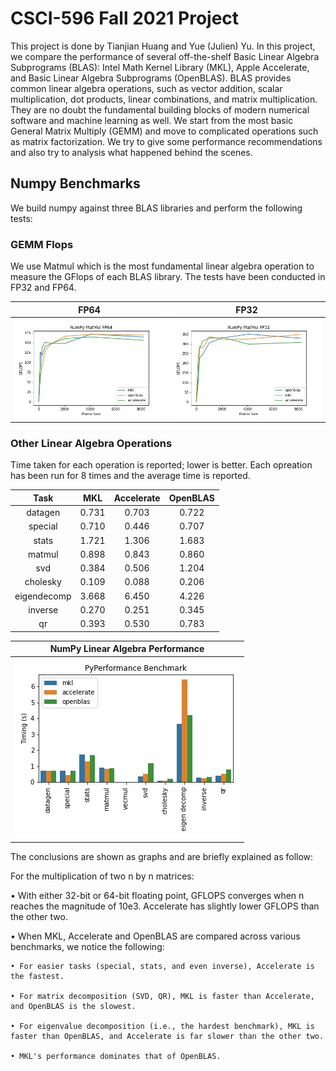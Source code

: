 # CSCI-596 Fall 2021 Project

This project is done by Tianjian Huang and Yue (Julien) Yu. In this project, we compare the performance of several off-the-shelf Basic Linear Algebra Subprograms (BLAS): Intel Math Kernel Library (MKL), Apple Accelerate, and Basic Linear Algebra Subprograms (OpenBLAS). BLAS provides common linear algebra operations, such as vector addition, scalar multiplication, dot products, linear combinations, and matrix multiplication. They are no doubt the fundamental building blocks of modern numerical software and machine learning as well. We start from the most basic General Matrix Multiply (GEMM) and move to complicated operations such as matrix factorization. We try to give some performance recommendations and also try to analysis what happened behind the scenes.

## Numpy Benchmarks

We build numpy against three BLAS libraries and perform the following tests:

### GEMM Flops

We use Matmul which is the most fundamental linear algebra operation to measure the GFlops of each BLAS library. The tests have been conducted in FP32 and FP64.

| FP64 | FP32 | 
| ---- | ---- |
| ![](images/NumPy_MatMul_FP64.jpg) | ![](images/NumPy_MatMul_FP32.jpg) |

### Other Linear Algebra Operations


Time taken for each operation is reported; lower is better. Each opreation has been run for 8 times and the average time is reported.

| Task       | MKL | Accelerate | OpenBLAS |
| :----------: | :----------: | :-----: | :-----: |
| datagen    | 0.731 | 0.703 | 0.722 |
| special    | 0.710 | 0.446 | 0.707 |
| stats      | 1.721 | 1.306 | 1.683 |
| matmul     | 0.898 | 0.843 | 0.860 |
| svd        | 0.384 | 0.506 | 1.204 |
| cholesky   | 0.109 | 0.088 | 0.206 |
| eigendecomp| 3.668 | 6.450 | 4.226 |
| inverse    | 0.270 | 0.251 | 0.345 |
| qr         | 0.393 | 0.530 | 0.783 |


| NumPy Linear Algebra Performance|
| -------- |
| ![](images/Numpy_Other.jpg) |


The conclusions are shown as graphs and are briefly explained as follow:


For the multiplication of two n by n matrices:

• With either 32-bit or 64-bit floating point, GFLOPS converges when n reaches the magnitude of 10e3. Accelerate has slightly lower GFLOPS than the other two.

• When MKL, Accelerate and OpenBLAS are compared across various benchmarks, we notice the following:

    • For easier tasks (special, stats, and even inverse), Accelerate is the fastest.
    
    • For matrix decomposition (SVD, QR), MKL is faster than Accelerate, and OpenBLAS is the slowest.
    
    • For eigenvalue decomposition (i.e., the hardest benchmark), MKL is faster than OpenBLAS, and Accelerate is far slower than the other two.
    
    • MKL's performance dominates that of OpenBLAS.
